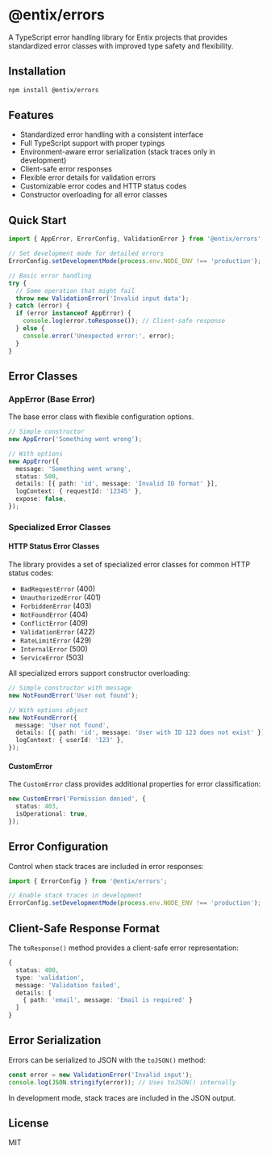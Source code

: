 # @entix/errors

A TypeScript error handling library for Entix projects that provides standardized error classes with improved type safety and flexibility.

## Installation

```bash
npm install @entix/errors
```

## Features

- Standardized error handling with a consistent interface
- Full TypeScript support with proper typings
- Environment-aware error serialization (stack traces only in development)
- Client-safe error responses
- Flexible error details for validation errors
- Customizable error codes and HTTP status codes
- Constructor overloading for all error classes

## Quick Start

```typescript
import { AppError, ErrorConfig, ValidationError } from '@entix/errors';

// Set development mode for detailed errors
ErrorConfig.setDevelopmentMode(process.env.NODE_ENV !== 'production');

// Basic error handling
try {
  // Some operation that might fail
  throw new ValidationError('Invalid input data');
} catch (error) {
  if (error instanceof AppError) {
    console.log(error.toResponse()); // Client-safe response
  } else {
    console.error('Unexpected error:', error);
  }
}
```

## Error Classes

### AppError (Base Error)

The base error class with flexible configuration options.

```typescript
// Simple constructor
new AppError('Something went wrong');

// With options
new AppError({
  message: 'Something went wrong',
  status: 500,
  details: [{ path: 'id', message: 'Invalid ID format' }],
  logContext: { requestId: '12345' },
  expose: false,
});
```

### Specialized Error Classes

#### HTTP Status Error Classes

The library provides a set of specialized error classes for common HTTP status codes:

- `BadRequestError` (400)
- `UnauthorizedError` (401)
- `ForbiddenError` (403)
- `NotFoundError` (404)
- `ConflictError` (409)
- `ValidationError` (422)
- `RateLimitError` (429)
- `InternalError` (500)
- `ServiceError` (503)

All specialized errors support constructor overloading:

```typescript
// Simple constructor with message
new NotFoundError('User not found');

// With options object
new NotFoundError({
  message: 'User not found',
  details: [{ path: 'id', message: 'User with ID 123 does not exist' }],
  logContext: { userId: '123' },
});
```

#### CustomError

The `CustomError` class provides additional properties for error classification:

```typescript
new CustomError('Permission denied', {
  status: 403,
  isOperational: true,
});
```

## Error Configuration

Control when stack traces are included in error responses:

```typescript
import { ErrorConfig } from '@entix/errors';

// Enable stack traces in development
ErrorConfig.setDevelopmentMode(process.env.NODE_ENV !== 'production');
```

## Client-Safe Response Format

The `toResponse()` method provides a client-safe error representation:

```typescript
{
  status: 400,
  type: 'validation',
  message: 'Validation failed',
  details: [
    { path: 'email', message: 'Email is required' }
  ]
}
```

## Error Serialization

Errors can be serialized to JSON with the `toJSON()` method:

```typescript
const error = new ValidationError('Invalid input');
console.log(JSON.stringify(error)); // Uses toJSON() internally
```

In development mode, stack traces are included in the JSON output.

## License

MIT
